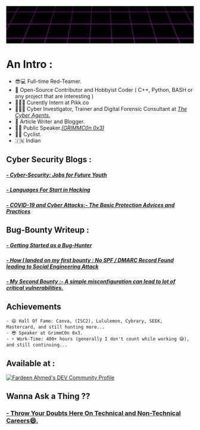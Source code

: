 <a href="https://fardeen-ahmed.github.io/">
  <img src="https://github.com/fardeen-ahmed/fardeen-ahmed/blob/main/1.gif" alt="None" align="center" height="100" width="1000">
</a> 

# An Intro : 
- 😎💻 Full-time Red-Teamer.
- 🌱 Open-Source Contributor and Hobbyist Coder ( C++, Python, BASH or any project that are interesting )
- 🧑🏾‍💻 Curently Intern at Pikk.co
- 🕵🏻‍♀️ Cyber Investigator, Trainer and Digital Forensic Consultant at <a href = "https://techagents.in/index.php/team1/">_The Cyber Agents._</a>
- 👯 Article Writer and Blogger.
- 🤵🏻 Public Speaker.<a href = "https://www.grimm-co.com/grimmcon-0x3-speakers">_(GRIMMC0n 0x3)_</a>
- 🚴🏿 Cyclist.
-  🇮🇳  Indian
 
## Cyber Security Blogs :

<h5><a href="https://fardeenahmed410.medium.com/cyber-security-jobs-for-future-youth-45e921c669e6">- Cyber-Security: Jobs for Future Youth</a></h5>
<h5><a href="https://fardeenahmed410.medium.com/languages-for-start-in-hacking-d504b3fad0a4">- Languages For Start in Hacking</a></h5>
<h5><a href="https://fardeenahmed410.medium.com/covid-19-and-cyber-attacks-the-basic-protection-advices-and-practices-949798b7d2f7">- COVID-19 and Cyber Attacks:- The Basic Protection Advices and Practices</a></h5>

## Bug-Bounty Writeup :

<h5><a href="https://fardeenahmed410.medium.com/getting-started-as-a-bug-bounty-hunter-things-to-learn-types-of-bugs-report-writing-94500b033c27">- Getting Started as a Bug-Hunter</a></h5>
<h5><a href="https://fardeenahmed410.medium.com/how-i-landed-on-my-first-bounty-no-spf-dmarc-record-found-2fdfea64cf52">- How I landed on my first bounty : No SPF / DMARC Record Found leading to Social Engineering Attack</a></h5>
<h5><a href="https://fardeenahmed410.medium.com/my-second-attempt-a-simple-misconfiguration-can-lead-to-lot-of-critical-vulnerabilities-4c856009a734">- My Second Bounty :- A simple misconfiguration can lead to lot of critical vulnerabilities.</a></h5>

## Achievements
```
- 😄 Hall Of Fame: Canva, (ISC2), Lululemon, Cybrary, SEEK, Mastercard, and still hunting more...
- 😎 Speaker at GrimmC0n 0x3.
- ⚡ Work-Time: 400+ hours (generally I don't count while working 😅), and still continuing...
```
## Available at :

<a href="https://dev.to/neonabyss">
  <img src="https://d2fltix0v2e0sb.cloudfront.net/dev-badge.svg" alt="Fardeen Ahmed's DEV Community Profile" height="30" width="30">
</a>

## Wanna Ask a Thing ??
 <h3> <a href = "https://www.quora.com/q/xutlhmgrwldfziek?invite_code=eYwiDitSr01ZP73W6oGS">- Throw Your Doubts Here On Technical and Non-Technical Careers😄.</h3>

